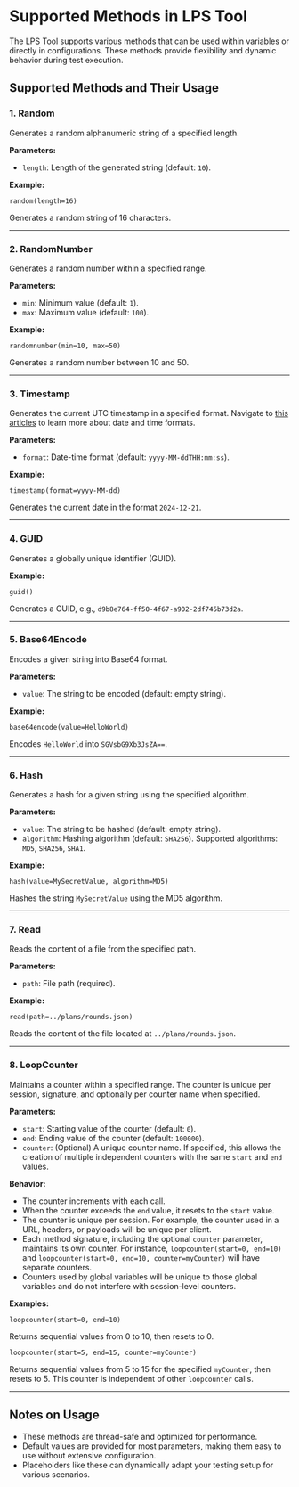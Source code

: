 
# Supported Methods in LPS Tool

The LPS Tool supports various methods that can be used within variables or directly in configurations. These methods provide flexibility and dynamic behavior during test execution.

## Supported Methods and Their Usage

### 1. Random
Generates a random alphanumeric string of a specified length.

**Parameters:**
- `length`: Length of the generated string (default: `10`).

**Example:**
```plaintext
random(length=16)
```
Generates a random string of 16 characters.

---

### 2. RandomNumber
Generates a random number within a specified range.

**Parameters:**
- `min`: Minimum value (default: `1`).
- `max`: Maximum value (default: `100`).

**Example:**
```plaintext
randomnumber(min=10, max=50)
```
Generates a random number between 10 and 50.

---

### 3. Timestamp
Generates the current UTC timestamp in a specified format. Navigate to [this articles](https://github.com/mohaidr/lps-docs/blob/main/articles/4.timestamp.md) to learn more about date and time formats.

**Parameters:**
- `format`: Date-time format (default: `yyyy-MM-ddTHH:mm:ss`).

**Example:**
```plaintext
timestamp(format=yyyy-MM-dd)
```
Generates the current date in the format `2024-12-21`.

---

### 4. GUID
Generates a globally unique identifier (GUID).

**Example:**
```plaintext
guid()
```
Generates a GUID, e.g., `d9b8e764-ff50-4f67-a902-2df745b73d2a`.

---

### 5. Base64Encode
Encodes a given string into Base64 format.

**Parameters:**
- `value`: The string to be encoded (default: empty string).

**Example:**
```plaintext
base64encode(value=HelloWorld)
```
Encodes `HelloWorld` into `SGVsbG9Xb3JsZA==`.

---

### 6. Hash
Generates a hash for a given string using the specified algorithm.

**Parameters:**
- `value`: The string to be hashed (default: empty string).
- `algorithm`: Hashing algorithm (default: `SHA256`). Supported algorithms: `MD5`, `SHA256`, `SHA1`.

**Example:**
```plaintext
hash(value=MySecretValue, algorithm=MD5)
```
Hashes the string `MySecretValue` using the MD5 algorithm.

---

### 7. Read
Reads the content of a file from the specified path.

**Parameters:**
- `path`: File path (required).

**Example:**
```plaintext
read(path=../plans/rounds.json)
```
Reads the content of the file located at `../plans/rounds.json`.

---

### 8. LoopCounter

Maintains a counter within a specified range. The counter is unique per session, signature, and optionally per counter name when specified.

**Parameters:**
- `start`: Starting value of the counter (default: `0`).
- `end`: Ending value of the counter (default: `100000`).
- `counter`: (Optional) A unique counter name. If specified, this allows the creation of multiple independent counters with the same `start` and `end` values.

**Behavior:**
- The counter increments with each call.
- When the counter exceeds the `end` value, it resets to the `start` value.
- The counter is unique per session. For example, the counter used in a URL, headers, or payloads will be unique per client.
- Each method signature, including the optional `counter` parameter, maintains its own counter. For instance, `loopcounter(start=0, end=10)` and `loopcounter(start=0, end=10, counter=myCounter)` will have separate counters.
- Counters used by global variables will be unique to those global variables and do not interfere with session-level counters.

**Examples:**
```plaintext
loopcounter(start=0, end=10)
```
Returns sequential values from 0 to 10, then resets to 0.

```plaintext
loopcounter(start=5, end=15, counter=myCounter)
```
Returns sequential values from 5 to 15 for the specified `myCounter`, then resets to 5. This counter is independent of other `loopcounter` calls.

---

## Notes on Usage
- These methods are thread-safe and optimized for performance.
- Default values are provided for most parameters, making them easy to use without extensive configuration.
- Placeholders like these can dynamically adapt your testing setup for various scenarios.

